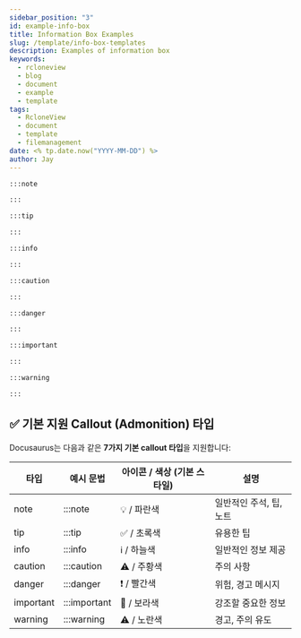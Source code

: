```yaml
---
sidebar_position: "3"
id: example-info-box
title: Information Box Examples
slug: /template/info-box-templates
description: Examples of information box
keywords:
  - rcloneview
  - blog
  - document
  - example
  - template
tags:
  - RcloneView
  - document
  - template
  - filemanagement
date: <% tp.date.now("YYYY-MM-DD") %>
author: Jay
---
```

```markdown
:::note

:::
```

```markdown
:::tip

:::
```

```markdown
:::info

:::
```

```markdown
:::caution

:::
```

```markdown
:::danger

:::
```

```markdown
:::important

:::
```

```markdown
:::warning

:::
```


## **✅ 기본 지원 Callout (Admonition) 타입**

  

Docusaurus는 다음과 같은 **7가지 기본 callout 타입**을 지원합니다:

| **타입**    | **예시 문법**    | **아이콘 / 색상 (기본 스타일)** | **설명**         |
| --------- | ------------ | --------------------- | -------------- |
| note      | :::note      | 💡 / 파란색              | 일반적인 주석, 팁, 노트 |
| tip       | :::tip       | ✅ / 초록색               | 유용한 팁          |
| info      | :::info      | ℹ️ / 하늘색              | 일반적인 정보 제공     |
| caution   | :::caution   | ⚠️ / 주황색              | 주의 사항          |
| danger    | :::danger    | ❗ / 빨간색               | 위험, 경고 메시지     |
| important | :::important | 📌 / 보라색              | 강조할 중요한 정보     |
| warning   | :::warning   | ⚠️ / 노란색              | 경고, 주의 유도      |
